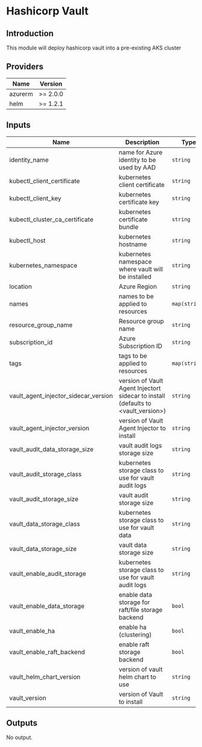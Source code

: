 # Hashicorp Vault

## Introduction

This module will deploy hashicorp vault into a pre-existing AKS cluster
<br />

<!--- BEGIN_TF_DOCS --->
## Providers

| Name | Version |
|------|---------|
| azurerm | >= 2.0.0 |
| helm | >= 1.2.1 |

## Inputs

| Name | Description | Type | Default | Required |
|------|-------------|------|---------|:-----:|
| identity\_name | name for Azure identity to be used by AAD | `string` | `"aks-aad"` | no |
| kubectl\_client\_certificate | kubernetes client certificate | `string` | n/a | yes |
| kubectl\_client\_key | kubernetes certificate key | `string` | n/a | yes |
| kubectl\_cluster\_ca\_certificate | kubernetes certificate bundle | `string` | n/a | yes |
| kubectl\_host | kubernetes hostname | `string` | n/a | yes |
| kubernetes\_namespace | kubernetes namespace where vault will be installed | `string` | `"default"` | no |
| location | Azure Region | `string` | n/a | yes |
| names | names to be applied to resources | `map(string)` | n/a | yes |
| resource\_group\_name | Resource group name | `string` | n/a | yes |
| subscription\_id | Azure Subscription ID | `string` | n/a | yes |
| tags | tags to be applied to resources | `map(string)` | n/a | yes |
| vault\_agent\_injector\_sidecar\_version | version of Vault Agent Injectort sidecar to install (defaults to <vault\_version>) | `string` | `""` | no |
| vault\_agent\_injector\_version | version of Vault Agent Injector to install | `string` | `"0.3.0"` | no |
| vault\_audit\_data\_storage\_size | vault audit logs storage size | `string` | `"10Gi"` | no |
| vault\_audit\_storage\_class | kubernetes storage class to use for vault audit logs | `string` | `"null"` | no |
| vault\_audit\_storage\_size | vault audit storage size | `string` | `"10Gi"` | no |
| vault\_data\_storage\_class | kubernetes storage class to use for vault data | `string` | `"null"` | no |
| vault\_data\_storage\_size | vault data storage size | `string` | `"10Gi"` | no |
| vault\_enable\_audit\_storage | kubernetes storage class to use for vault audit logs | `string` | `false` | no |
| vault\_enable\_data\_storage | enable data storage for raft/file storage backend | `bool` | `true` | no |
| vault\_enable\_ha | enable ha (clustering) | `bool` | `true` | no |
| vault\_enable\_raft\_backend | enable raft storage backend | `bool` | `true` | no |
| vault\_helm\_chart\_version | version of vault helm chart to use | `string` | `"0.5.0"` | no |
| vault\_version | version of Vault to install | `string` | `"1.4.0"` | no |

## Outputs

No output.
<!--- END_TF_DOCS --->